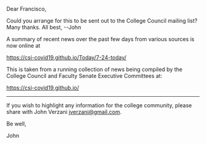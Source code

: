 Dear Francisco,

Could you arrange for this to be sent out to the College Council mailing list? Many thanks. All best, --John


A summary of recent news over the past few days from various sources is now online at

https://csi-covid19.github.io/Today/7-24-today/


This is taken from a running collection of news being compiled by the College Council and Faculty Senate Executive Committees at:

https://csi-covid19.github.io/


-----

If you wish to highlight any information for the college community, please share with John Verzani <jverzani@gmail.com>.

Be well,

John
